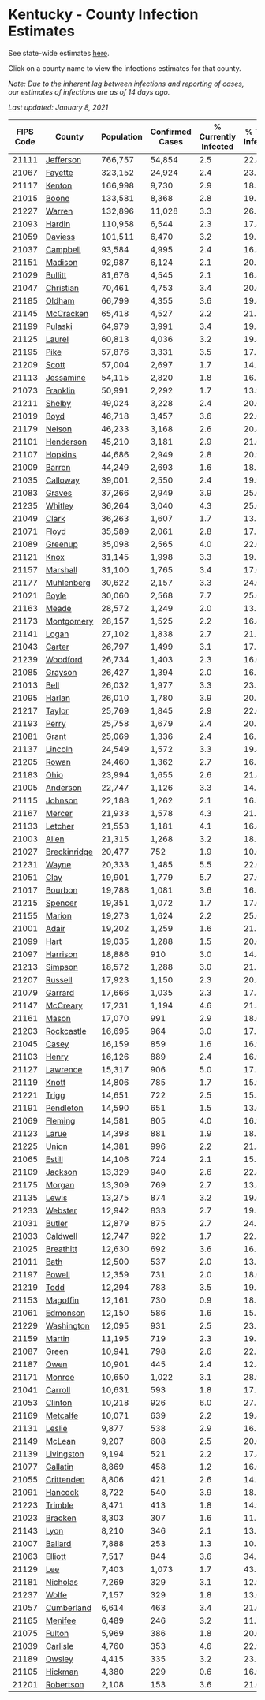 # Kentucky - County Infection Estimates

See state-wide estimates [here](/infections/us-ky).

Click on a county name to view the infections estimates for that county.

*Note: Due to the inherent lag between infections and reporting of cases, our estimates of infections are as of 14 days ago.*

*Last updated: January 8, 2021*

|   FIPS Code |                       County |   Population |   Confirmed Cases |   % Currently Infected |   % Total Infected |
|-------------|------------------------------|--------------|-------------------|------------------------|--------------------|
|       21111 |       [Jefferson](jefferson) |      766,757 |            54,854 |                    2.5 |               22.4 |
|       21067 |           [Fayette](fayette) |      323,152 |            24,924 |                    2.4 |               23.7 |
|       21117 |             [Kenton](kenton) |      166,998 |             9,730 |                    2.9 |               18.2 |
|       21015 |               [Boone](boone) |      133,581 |             8,368 |                    2.8 |               19.2 |
|       21227 |             [Warren](warren) |      132,896 |            11,028 |                    3.3 |               26.2 |
|       21093 |             [Hardin](hardin) |      110,958 |             6,544 |                    2.3 |               17.8 |
|       21059 |           [Daviess](daviess) |      101,511 |             6,470 |                    3.2 |               19.7 |
|       21037 |         [Campbell](campbell) |       93,584 |             4,995 |                    2.4 |               16.3 |
|       21151 |           [Madison](madison) |       92,987 |             6,124 |                    2.1 |               20.1 |
|       21029 |           [Bullitt](bullitt) |       81,676 |             4,545 |                    2.1 |               16.8 |
|       21047 |       [Christian](christian) |       70,461 |             4,753 |                    3.4 |               20.6 |
|       21185 |             [Oldham](oldham) |       66,799 |             4,355 |                    3.6 |               19.8 |
|       21145 |       [McCracken](mccracken) |       65,418 |             4,527 |                    2.2 |               21.3 |
|       21199 |           [Pulaski](pulaski) |       64,979 |             3,991 |                    3.4 |               19.3 |
|       21125 |             [Laurel](laurel) |       60,813 |             4,036 |                    3.2 |               19.8 |
|       21195 |                 [Pike](pike) |       57,876 |             3,331 |                    3.5 |               17.2 |
|       21209 |               [Scott](scott) |       57,004 |             2,697 |                    1.7 |               14.5 |
|       21113 |       [Jessamine](jessamine) |       54,115 |             2,820 |                    1.8 |               16.1 |
|       21073 |         [Franklin](franklin) |       50,991 |             2,292 |                    1.7 |               13.9 |
|       21211 |             [Shelby](shelby) |       49,024 |             3,228 |                    2.4 |               20.6 |
|       21019 |                 [Boyd](boyd) |       46,718 |             3,457 |                    3.6 |               22.0 |
|       21179 |             [Nelson](nelson) |       46,233 |             3,168 |                    2.6 |               20.4 |
|       21101 |       [Henderson](henderson) |       45,210 |             3,181 |                    2.9 |               21.6 |
|       21107 |           [Hopkins](hopkins) |       44,686 |             2,949 |                    2.8 |               20.9 |
|       21009 |             [Barren](barren) |       44,249 |             2,693 |                    1.6 |               18.5 |
|       21035 |         [Calloway](calloway) |       39,001 |             2,550 |                    2.4 |               19.9 |
|       21083 |             [Graves](graves) |       37,266 |             2,949 |                    3.9 |               25.0 |
|       21235 |           [Whitley](whitley) |       36,264 |             3,040 |                    4.3 |               25.0 |
|       21049 |               [Clark](clark) |       36,263 |             1,607 |                    1.7 |               13.3 |
|       21071 |               [Floyd](floyd) |       35,589 |             2,061 |                    2.8 |               17.1 |
|       21089 |           [Greenup](greenup) |       35,098 |             2,565 |                    4.0 |               22.0 |
|       21121 |                 [Knox](knox) |       31,145 |             1,998 |                    3.3 |               19.2 |
|       21157 |         [Marshall](marshall) |       31,100 |             1,765 |                    3.4 |               17.0 |
|       21177 |     [Muhlenberg](muhlenberg) |       30,622 |             2,157 |                    3.3 |               24.0 |
|       21021 |               [Boyle](boyle) |       30,060 |             2,568 |                    7.7 |               25.6 |
|       21163 |               [Meade](meade) |       28,572 |             1,249 |                    2.0 |               13.2 |
|       21173 |     [Montgomery](montgomery) |       28,157 |             1,525 |                    2.2 |               16.4 |
|       21141 |               [Logan](logan) |       27,102 |             1,838 |                    2.7 |               21.1 |
|       21043 |             [Carter](carter) |       26,797 |             1,499 |                    3.1 |               17.1 |
|       21239 |         [Woodford](woodford) |       26,734 |             1,403 |                    2.3 |               16.0 |
|       21085 |           [Grayson](grayson) |       26,427 |             1,394 |                    2.0 |               16.7 |
|       21013 |                 [Bell](bell) |       26,032 |             1,977 |                    3.3 |               23.1 |
|       21095 |             [Harlan](harlan) |       26,010 |             1,780 |                    3.9 |               20.5 |
|       21217 |             [Taylor](taylor) |       25,769 |             1,845 |                    2.9 |               22.0 |
|       21193 |               [Perry](perry) |       25,758 |             1,679 |                    2.4 |               20.1 |
|       21081 |               [Grant](grant) |       25,069 |             1,336 |                    2.4 |               16.5 |
|       21137 |           [Lincoln](lincoln) |       24,549 |             1,572 |                    3.3 |               19.4 |
|       21205 |               [Rowan](rowan) |       24,460 |             1,362 |                    2.7 |               16.5 |
|       21183 |                 [Ohio](ohio) |       23,994 |             1,655 |                    2.6 |               21.4 |
|       21005 |         [Anderson](anderson) |       22,747 |             1,126 |                    3.3 |               14.7 |
|       21115 |           [Johnson](johnson) |       22,188 |             1,262 |                    2.1 |               16.7 |
|       21167 |             [Mercer](mercer) |       21,933 |             1,578 |                    4.3 |               21.3 |
|       21133 |           [Letcher](letcher) |       21,553 |             1,181 |                    4.1 |               16.4 |
|       21003 |               [Allen](allen) |       21,315 |             1,268 |                    3.2 |               18.2 |
|       21027 | [Breckinridge](breckinridge) |       20,477 |               752 |                    1.9 |               10.6 |
|       21231 |               [Wayne](wayne) |       20,333 |             1,485 |                    5.5 |               22.0 |
|       21051 |                 [Clay](clay) |       19,901 |             1,779 |                    5.7 |               27.0 |
|       21017 |           [Bourbon](bourbon) |       19,788 |             1,081 |                    3.6 |               16.1 |
|       21215 |           [Spencer](spencer) |       19,351 |             1,072 |                    1.7 |               17.0 |
|       21155 |             [Marion](marion) |       19,273 |             1,624 |                    2.2 |               25.6 |
|       21001 |               [Adair](adair) |       19,202 |             1,259 |                    1.6 |               21.7 |
|       21099 |                 [Hart](hart) |       19,035 |             1,288 |                    1.5 |               20.6 |
|       21097 |         [Harrison](harrison) |       18,886 |               910 |                    3.0 |               14.8 |
|       21213 |           [Simpson](simpson) |       18,572 |             1,288 |                    3.0 |               21.7 |
|       21207 |           [Russell](russell) |       17,923 |             1,150 |                    2.3 |               20.3 |
|       21079 |           [Garrard](garrard) |       17,666 |             1,035 |                    2.3 |               17.8 |
|       21147 |         [McCreary](mccreary) |       17,231 |             1,194 |                    4.6 |               21.3 |
|       21161 |               [Mason](mason) |       17,070 |               991 |                    2.9 |               18.0 |
|       21203 |     [Rockcastle](rockcastle) |       16,695 |               964 |                    3.0 |               17.5 |
|       21045 |               [Casey](casey) |       16,159 |               859 |                    1.6 |               16.9 |
|       21103 |               [Henry](henry) |       16,126 |               889 |                    2.4 |               16.9 |
|       21127 |         [Lawrence](lawrence) |       15,317 |               906 |                    5.0 |               17.5 |
|       21119 |               [Knott](knott) |       14,806 |               785 |                    1.7 |               15.9 |
|       21221 |               [Trigg](trigg) |       14,651 |               722 |                    2.5 |               15.3 |
|       21191 |       [Pendleton](pendleton) |       14,590 |               651 |                    1.5 |               13.6 |
|       21069 |           [Fleming](fleming) |       14,581 |               805 |                    4.0 |               16.9 |
|       21123 |               [Larue](larue) |       14,398 |               881 |                    1.9 |               18.5 |
|       21225 |               [Union](union) |       14,381 |               996 |                    2.2 |               21.3 |
|       21065 |             [Estill](estill) |       14,106 |               724 |                    2.1 |               15.2 |
|       21109 |           [Jackson](jackson) |       13,329 |               940 |                    2.6 |               22.8 |
|       21175 |             [Morgan](morgan) |       13,309 |               769 |                    2.7 |               13.8 |
|       21135 |               [Lewis](lewis) |       13,275 |               874 |                    3.2 |               19.6 |
|       21233 |           [Webster](webster) |       12,942 |               833 |                    2.7 |               19.5 |
|       21031 |             [Butler](butler) |       12,879 |               875 |                    2.7 |               24.5 |
|       21033 |         [Caldwell](caldwell) |       12,747 |               922 |                    1.7 |               22.3 |
|       21025 |       [Breathitt](breathitt) |       12,630 |               692 |                    3.6 |               16.5 |
|       21011 |                 [Bath](bath) |       12,500 |               537 |                    2.0 |               13.2 |
|       21197 |             [Powell](powell) |       12,359 |               731 |                    2.0 |               18.0 |
|       21219 |                 [Todd](todd) |       12,294 |               783 |                    3.5 |               19.3 |
|       21153 |         [Magoffin](magoffin) |       12,161 |               730 |                    0.9 |               18.2 |
|       21061 |         [Edmonson](edmonson) |       12,150 |               586 |                    1.6 |               15.2 |
|       21229 |     [Washington](washington) |       12,095 |               931 |                    2.5 |               23.5 |
|       21159 |             [Martin](martin) |       11,195 |               719 |                    2.3 |               19.2 |
|       21087 |               [Green](green) |       10,941 |               798 |                    2.6 |               22.7 |
|       21187 |                 [Owen](owen) |       10,901 |               445 |                    2.4 |               12.8 |
|       21171 |             [Monroe](monroe) |       10,650 |             1,022 |                    3.1 |               28.9 |
|       21041 |           [Carroll](carroll) |       10,631 |               593 |                    1.8 |               17.2 |
|       21053 |           [Clinton](clinton) |       10,218 |               926 |                    6.0 |               27.5 |
|       21169 |         [Metcalfe](metcalfe) |       10,071 |               639 |                    2.2 |               19.4 |
|       21131 |             [Leslie](leslie) |        9,877 |               538 |                    2.9 |               16.1 |
|       21149 |             [McLean](mclean) |        9,207 |               608 |                    2.5 |               20.0 |
|       21139 |     [Livingston](livingston) |        9,194 |               521 |                    2.2 |               17.4 |
|       21077 |         [Gallatin](gallatin) |        8,869 |               458 |                    1.2 |               16.0 |
|       21055 |     [Crittenden](crittenden) |        8,806 |               421 |                    2.6 |               14.2 |
|       21091 |           [Hancock](hancock) |        8,722 |               540 |                    3.9 |               18.1 |
|       21223 |           [Trimble](trimble) |        8,471 |               413 |                    1.8 |               14.9 |
|       21023 |           [Bracken](bracken) |        8,303 |               307 |                    1.6 |               11.5 |
|       21143 |                 [Lyon](lyon) |        8,210 |               346 |                    2.1 |               13.5 |
|       21007 |           [Ballard](ballard) |        7,888 |               253 |                    1.3 |               10.1 |
|       21063 |           [Elliott](elliott) |        7,517 |               844 |                    3.6 |               34.1 |
|       21129 |                   [Lee](lee) |        7,403 |             1,073 |                    1.7 |               43.5 |
|       21181 |         [Nicholas](nicholas) |        7,269 |               329 |                    3.1 |               12.9 |
|       21237 |               [Wolfe](wolfe) |        7,157 |               329 |                    1.8 |               13.6 |
|       21057 |     [Cumberland](cumberland) |        6,614 |               463 |                    3.4 |               21.0 |
|       21165 |           [Menifee](menifee) |        6,489 |               246 |                    3.2 |               11.7 |
|       21075 |             [Fulton](fulton) |        5,969 |               386 |                    1.8 |               20.0 |
|       21039 |         [Carlisle](carlisle) |        4,760 |               353 |                    4.6 |               22.9 |
|       21189 |             [Owsley](owsley) |        4,415 |               335 |                    3.2 |               23.2 |
|       21105 |           [Hickman](hickman) |        4,380 |               229 |                    0.6 |               16.9 |
|       21201 |       [Robertson](robertson) |        2,108 |               153 |                    3.6 |               21.6 |
